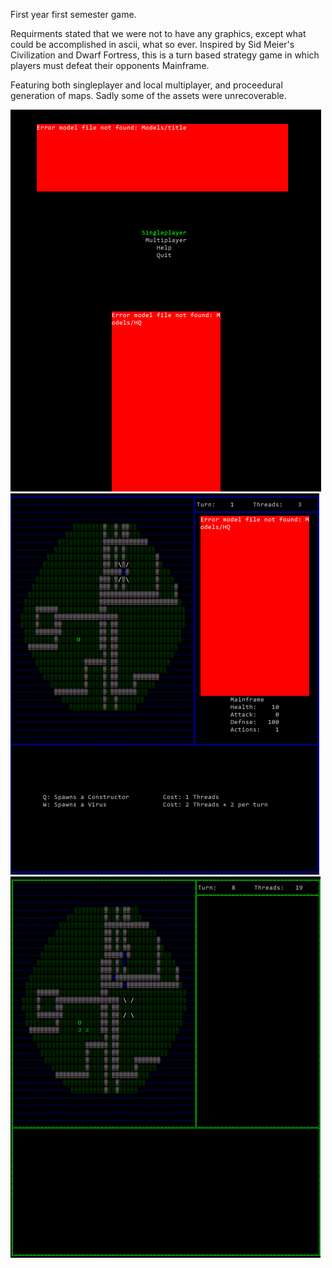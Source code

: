 First year first semester game.

Requirments stated that we were not to have any graphics, except what could be accomplished in ascii, what so ever.
Inspired by Sid Meier's Civilization and Dwarf Fortress, this is a turn based strategy game in which players must defeat their opponents Mainframe.

Featuring both singleplayer and local multiplayer, and proceedural generation of maps.
Sadly some of the assets were unrecoverable.

![alt text](https://github.com/jamesconrad/Mainframe/blob/master/Screenshot1.png)
![alt text](https://github.com/jamesconrad/Mainframe/blob/master/Screenshot2.png)
![alt text](https://github.com/jamesconrad/Mainframe/blob/master/Screenshot3.png)
